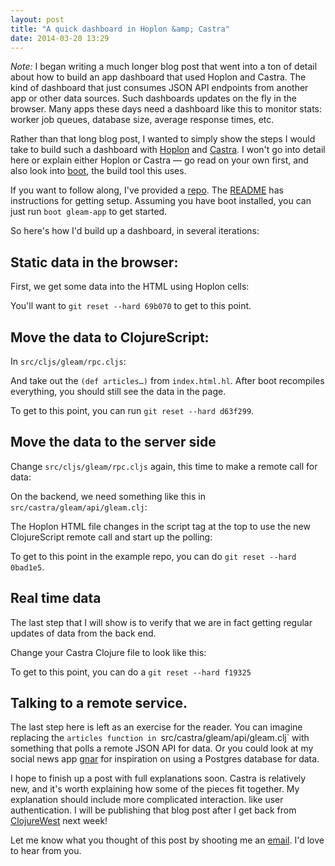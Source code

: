 ```yaml
---
layout: post
title: "A quick dashboard in Hoplon &amp; Castra"
date: 2014-03-20 13:29
---
```


*Note:* I began writing a much longer blog post that went into a ton of detail about how to build an app dashboard that used Hoplon and Castra. The kind of dashboard that just consumes JSON API endpoints from another app or other data sources. Such dashboards updates on the fly in the browser. Many apps these days need a dashboard like this to monitor stats: worker job queues, database size, average response times, etc.

Rather than that long blog post, I wanted to simply show the steps I would take to build such a dashboard with [Hoplon](http://hoplon.io) and [Castra](https://github.com/tailrecursion/castra). I won't go into detail here or explain either Hoplon or Castra &mdash; go read on your own first, and also look into [boot](https://github.com/tailrecusion/boot), the build tool this uses.

If you want to follow along, I've provided a [repo](https://github.com/mathias/gleam). The [README](https://github.com/mathias/gleam/blob/30b4976b313c950c6cc97e64c65036eb21d75378/README.md) has instructions for getting setup. Assuming you have boot installed, you can just run `boot gleam-app` to get started.

So here's how I'd build up a dashboard, in several iterations:

## Static data in the browser:

First, we get some data into the HTML using Hoplon cells:

<script src="https://gist.github.com/mathias/9670739.js"></script>

You'll want to `git reset --hard 69b070` to get to this point.

## Move the data to ClojureScript:

In `src/cljs/gleam/rpc.cljs`:

<script src="https://gist.github.com/mathias/9635157.js"></script>

And take out the `(def articles…)` from `index.html.hl`. After boot recompiles everything, you should still see the data in the page.

To get to this point, you can run `git reset --hard d63f299`.

## Move the data to the server side

Change `src/cljs/gleam/rpc.cljs` again, this time to make a remote call for data:

<script src="https://gist.github.com/mathias/9671172.js"></script>

On the backend, we need something like this in `src/castra/gleam/api/gleam.clj`:

<script src="https://gist.github.com/mathias/9671200.js"></script>

The Hoplon HTML file changes in the script tag at the top to use the new ClojureScript remote call and start up the polling:

<script src="https://gist.github.com/mathias/9671220.js"></script>

To get to this point in the example repo, you can do `git reset --hard 0bad1e5`.

## Real time data

The last step that I will show is to verify that we are in fact getting regular updates of data from the back end.

Change your Castra Clojure file to look like this:

<script src="https://gist.github.com/mathias/9671661.js"></script>

To get to this point, you can do a `git reset --hard f19325`

## Talking to a remote service.

The last step here is left as an exercise for the reader. You can imagine replacing the `articles function in `src/castra/gleam/api/gleam.clj` with something that polls a remote JSON API for data. Or you could look at my social news app [gnar](http://github.com/mathias/gnar) for inspiration on using a Postgres database for data.

I hope to finish up a post with full explanations soon. Castra is relatively new, and it's worth explaining how some of the pieces fit together. My explanation should include more complicated interaction. like user authentication. I will be publishing that blog post after I get back from [ClojureWest](http://clojurewest.org) next week!

Let me know what you thought of this post by shooting me an [email](mailto:contact@mattgauger.com). I'd love to hear from you.
